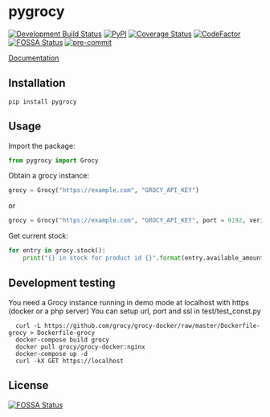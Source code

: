 # pygrocy
[![Development Build Status](https://api.travis-ci.com/SebRut/pygrocy.svg?branch=develop)](https://travis-ci.com/SebRut/pygrocy)
[![PyPI](https://img.shields.io/pypi/v/pygrocy.svg)](https://pypi.org/project/pygrocy/)
[![Coverage Status](https://coveralls.io/repos/github/SebRut/pygrocy/badge.svg?branch=master)](https://coveralls.io/github/SebRut/pygrocy?branch=master)
[![CodeFactor](https://www.codefactor.io/repository/github/sebrut/pygrocy/badge)](https://www.codefactor.io/repository/github/sebrut/pygrocy)
[![FOSSA Status](https://app.fossa.io/api/projects/git%2Bgithub.com%2FSebRut%2Fpygrocy.svg?type=shield)](https://app.fossa.io/projects/git%2Bgithub.com%2FSebRut%2Fpygrocy?ref=badge_shield)
[![pre-commit](https://img.shields.io/badge/pre--commit-enabled-brightgreen?logo=pre-commit&logoColor=white)](https://github.com/pre-commit/pre-commit)

[Documentation](https://sebrut.github.io/pygrocy/)

## Installation

`pip install pygrocy`

## Usage
Import the package: 
```python
from pygrocy import Grocy
```

Obtain a grocy instance:
```python
grocy = Grocy("https://example.com", "GROCY_API_KEY")
```
or
```python
grocy = Grocy("https://example.com", "GROCY_API_KEY", port = 9192, verify_ssl = True)
```

Get current stock:
```python
for entry in grocy.stock():
    print("{} in stock for product id {}".format(entry.available_amount, entry.id))
```

## Development testing
You need a Grocy instance running in demo mode at localhost with https (docker or a php server)
You can setup url, port and ssl in test/test_const.py

```
  curl -L https://github.com/grocy/grocy-docker/raw/master/Dockerfile-grocy > Dockerfile-grocy
  docker-compose build grocy
  docker pull grocy/grocy-docker:nginx
  docker-compose up -d
  curl -kX GET https://localhost
```

## License
[![FOSSA Status](https://app.fossa.io/api/projects/git%2Bgithub.com%2FSebRut%2Fpygrocy.svg?type=large)](https://app.fossa.io/projects/git%2Bgithub.com%2FSebRut%2Fpygrocy?ref=badge_large)
